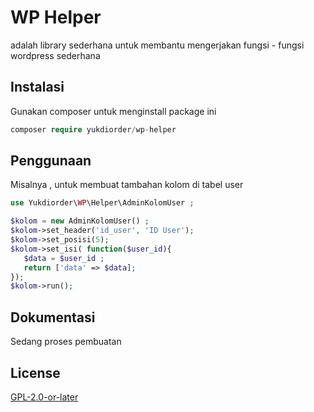 # WP Helper

adalah library sederhana untuk membantu mengerjakan fungsi - fungsi  wordpress sederhana

## Instalasi

Gunakan composer untuk menginstall package ini 

```php
composer require yukdiorder/wp-helper
```

## Penggunaan
Misalnya , untuk membuat tambahan kolom di tabel user
```php
use Yukdiorder\WP\Helper\AdminKolomUser ;

$kolom = new AdminKolomUser() ;
$kolom->set_header('id_user', 'ID User');
$kolom->set_posisi(5);
$kolom->set_isi( function($user_id){
   $data = $user_id ;
   return ['data' => $data];
});
$kolom->run();

```

## Dokumentasi
Sedang proses pembuatan

## License
[GPL-2.0-or-later](https://choosealicense.com/licenses/mit/)